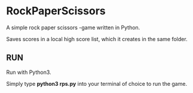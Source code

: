 # RockPaperScissors
A simple rock paper scissors -game written in Python.

Saves scores in a local high score list, which it creates in the same folder.

## RUN
Run with Python3.

Simply type **python3 rps.py** into your terminal of choice to run the game.
